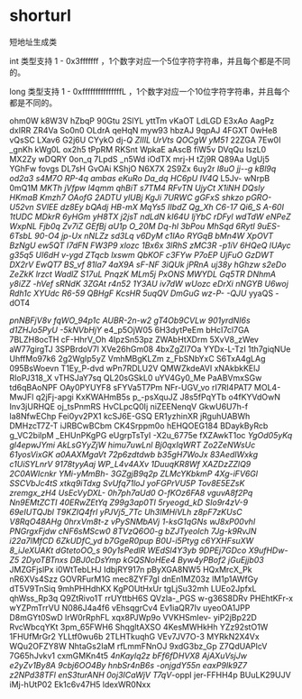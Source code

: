 # shorturl

短地址生成类

int 类型支持 1 - 0x3fffffff ，1个数字对应一个5位字符字符串，并且每个都是不同的。

long 类型支持 1 - 0xfffffffffffffffL ，1个数字对应一个10位字符字符串，并且每个都是不同的。



ohm0W
k8W3V
hZbqP
90Gtu
2SlYL
yttTm
vKaOT
LdLGD
E3xAo
AagPz
dxIRR
ZR4Va
So0n0
OLdrA
qeHqN
myw93
hbzAJ
9qpAJ
4FGXT
0wHe8
vQsSC
LXav6
G2j6U
CYykO
dj-_Q
ZIIIL
UrVts
QOCgW
yM51_
22ZGA
7Ew0I
_gnKh
kWg0L
ox2h5
tPpRM
RKSnt
WpkaE
aAscB
fiW5v
DVqQu
IszL0
MX2Zy
wDQRY
0on_q
7LpdS
_n5Wd
iOdTX
mrj-H
tZj9R
Q89Aa
UgUj5
YGhFw
fovgs
DL7sH
GvOAi
KShjO
N6X7X
2S9Zx
6uy2r
_l8uO
jj--g
kBl9q
od2a3
s4M7O
RP-4q
ambas
eKuRo
Da_dq
HC6pU
IV4Q_
L5Jv-
wNrpB
0mQ1M
_MKTh
jVfpw
l4qmm
qhBiT
s7TM4
RFvTN
UjyCt
X1iNH
DQsly
HKmaB
Kmzh7
OAofG
2ADTU
ylUBj
_KgJi
7URWC
gGFxS
shkzo
pGRO-
U52vn
SVlEE
dz8Ey
bQAdj
HB-mX
MqYs5
IIbdZ
Qg_Xh
C6-17
Qi6_S
A-60I
1tUDC
MDkrR
6yHGm
yH8TX
j2jsT
ndLdN
kI64U
ljYbC
rDFyl
wdTdW
eNPeZ
WxpNL
Fjb0q
Zv7iZ
GEfBj
aU1p_
O_20M
Dq-hl
3bPou
MhSqd
6RytI
9uES-
6TsbL
90-O4
jp-Ux
nNLZz
sd3Lq
v6DyM
c1IAo
RYGqB
bMn4W
XpOVT
BzNgU
ew5QT
I7dFN
FW3P9
xlozc
1Bx6x
3lRhS
zMC3R
-p1iV
6HQeQ
lUAyc
g35q5
UI6dH
v-ygd
ZTqcb
lxswm
QbKOF
c3FYw
P7oEP
UjFuO
GzDWT
DX2rV
EwQT7
BS_vf
81la7
4aX9A
sF-NF
3iQUk
jPRnA
uj38y
hGhzw
s2eDo
ZeZkK
lrzct
WadlZ
S17uL
PnqzK
MLm5j
PxONS
MWYDL
Gq5TR
DNhmA
y8iZZ
-hVef
sRNdK
3ZGAt
r4n52
1Y3AU
iv7dW
wUozc
eDrXi
nNGYB
U6woj
Rdh1c
XYUdc
R6-59
QBHgF
KcsHR
5uqQV
DmGuG
wz-P-
-QJU_
yyaQS
-dOT4


_pnNBFjV8v
fqWO_94p1c
AUBR-2n-w2
gT4Ob9CVLw
901yrdNI6s
d1ZHJo5PyU
-5kNVbHjY_
e4_p5OjW05
6H3dytPeEm
bHcI7cl7GA
7BLZH8ocTH
cF-HhrV_Oh
4IpzSn53pz
ZWAbHtXDrm
5XvV8_zWev
aW77girgTJ
3SPBrdoV7l
XVe26hGm08
4bxZgZI7Oa
YYDx-L-TzI
1th7giqNUe
UhffMo97k6
2g2WgIp5yZ
VmhMBgKLZm
z_FbSNbYxC
S6TxA4gLAg
095BsWoevn
T1Ey_P-dvd
wPn7RDLU2V
QMWZkdeAVI
xNAkbkKElJ
RIoPJ318_X
vTHSJaY7sq
QL20sGSkL0
uYV4Gy0_Me
PaABVmxSGw
td6qBAoNPF
OAy0PYUYF8
sFYVa5T7Pm
NFr-UGV_vo
rI7RI4PAT7
MOL4-MwJFl
q2jFj-apgi
KxKWAHmB5s
p_-psXquJZ
J8s5fPqYTb
o4fKYVdOwN
Inv3jURHQE
oj_tsPnmRS
HvCLpcQ0Ij
niZEENenqV
GkwU6U7h-f
la8NfwEChp
Fei0yv2PX1
kcSJ6E-GSQ
ER1yzhinXR
jRguhUABWh
DMHzcT7Z-T
iJRBCwBCbm
CK4Srppm0o
hEHQOEG184
BDaykByRcb
g_VC2bilpM
_EHUnPKgPG
eUgrpTsTyI
-X2u_6775e
fXZAwkT1oc
_YgOd05yKq
gl4epwJYmi
AkLsGYyZjW
himu7uwLnl
Bj0qxIqWRT
Zo2ZeNWsUc
61yosVixGK
a0AAXMgaVt
72p6zdtdwb
b35gH7WoJx
83AedIWxkg
c1UiSYLnrV
9178tyyAaj
WP_L4v4AXv
1DuuqKR8Wf
XAZDzZZlQ9
2C0AWIcnkr
YMi-yMmBh-
3GZgjB9q2p
ZLMcYKbkmP
4Xg-iFV6Gl
SSCVbJc4tS
xtkq9iTdxg
SvUfq71loJ
yoFGPrVU5P
Tov8E5EZsK
zremgx_zH4
UsEcVyDXL-
0h7ph7aUd0
O-fKOz6FA8
vguvA8f2Pq
Nn9EMtZCTI
40ERwZEtYq
Z99g3ap0TI
5ryeogd_kD
SIo9r4zV-9
69eIUTQJbl
T9KZIQ4frl
yPJVj5_7Tc
Uh3IMHiVLh
z8pF7zKUsC
V8RqO48AHg
0hrxVm8t-z
vPySNMbAVj
1-ksG1qGNs
wJ8xP00vhl
PNGrgxFjdw
cNF6sMScw0
8TVzQ6O0-g
bZJTyeoIch
7Jg-k9RvJN
i22a7lMfCD
6ZkUDfC_yd
b7GgeR0pup
B0U-i5Ptyg
c6YXHFsuXW
8_iJeXUAKt
dGtetoOO_s
90y1sPedlR
WEdSl4Y3yb
9DPEj7GDco
X9ufHDw-Z5
2DyoTBTnxs
DBJ0cDsYmp
kGQSNoHEe4
Byw4yPBof2
jGuEjjb03_
JMZGFjslPx
i0WtTebLHJ
IdbjRY917n
pByXGA8NW5
HQxMrcX_Pk
nR6XVs4Szz
GOVRFurM1G
mec8ZYF7gI
dnEn1MZ03z
lM1p1AWfGy
dT5V9TnSiq
9mhPHHdhKX
KgPOUtHxUr
tgLjSu32mh
LUEo2JpfxL
qhWss_Rp3q
Q9ZtRivo1T
rrUYttbH6S
QVzIa-_PGS
w-g36S8DRv
PHEhtKFr-x
wYZPmTrrVU
N086J4a4f6
vEhsqgrCv4
Ev1iaQR7Iv
uyeoOA1JPP
D8mGYt0SwD
lrW0rRphFL
xqx8PJWp9o
VVKHSmIev-
yiP2jBp22D
RvcWbcqYKt
3pm_65FWH6
ShqgltAXSO
4KesMWHkHh
YZz92stO1W
1FHUfMrGr2
YLLtf0wu6b
2TLHTkuqhG
VEv7JV7O-3
MYRkN2X4Vx
WQu2OFZY8W
NhtaGs2IaM
rfLmmFNnOJ
9xdG3bz_Gp
Z7QdUAPlcV
7G65hJvkv1
cxmGMKn4t5
_4nKaylq2z
bFf6fDHVX8
AjAXuVsjJw
e2yZv1By8A
9cbj6OO4By
hnbSr4nB6s
-onjgdY55n
eaxP9Ik9Z7
z2NPd38TFl
enS3turANH
0oj3ICaWjV
T7qV_-oppI
jer-FFHH4p
BUuLK29UJV
iMj-hUtP02
Ek1c6v47H5
ldexWR0Nxx

